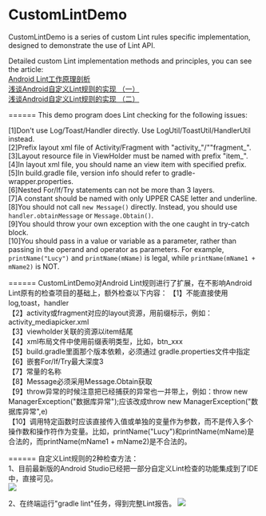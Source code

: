 CustomLintDemo
===============
CustomLintDemo is a series of custom Lint rules specific implementation, designed to demonstrate
 the use of Lint API.  
 
Detailed custom Lint implementation methods and principles, you can see the article:  
[Android Lint工作原理剖析](http://carrotsight.com/2016/06/21/Android%20Lint%E5%B7%A5%E4%BD%9C%E5%8E%9F%E7%90%86%E5%89%96%E6%9E%90.html)  
[浅谈Android自定义Lint规则的实现 （一）](http://carrotsight.com/2016/01/29/%E6%B5%85%E8%B0%88Android%E8%87%AA%E5%AE%9A%E4%B9%89Lint%E8%A7%84%E5%88%99%E7%9A%84%E5%AE%9E%E7%8E%B0%20%EF%BC%88%E4%B8%80%EF%BC%89.html)  
[浅谈Android自定义Lint规则的实现 （二）](http://carrotsight.com/2016/02/01/%E6%B5%85%E8%B0%88Android%E8%87%AA%E5%AE%9A%E4%B9%89Lint%E8%A7%84%E5%88%99%E7%9A%84%E5%AE%9E%E7%8E%B0%20%EF%BC%88%E4%BA%8C%EF%BC%89.html)
   
======
This demo program does Lint checking for the following issues:  

[1]Don't use Log/Toast/Handler directly. Use LogUtil/ToastUtil/HandlerUtil instead.  
[2]Prefix layout xml file of Activity/Fragment with "activity_"/""fragment_".  
[3]Layout resource file in ViewHolder must be named with prefix "item_".  
[4]In layout xml file, you should name an view item with specified prefix.  
[5]In build.gradle file, version info should refer to gradle-wrapper.properties.  
[6]Nested For/If/Try statements can not be more than 3 layers.  
[7]A constant should be named with only UPPER CASE letter and underline.  
[8]You should not call `new Message()` directly. Instead, you should use `handler.obtainMessage` 
or `Message.Obtain()`.  
[9]You should throw your own exception with the one caught in try-catch block.   
[10]You should pass in a value or variable as a parameter, rather than passing in the operand and operator as parameters. For example, `printName("Lucy")` and `printName(mName)` is legal, while `printName(mName1 + mName2)` is NOT.

  
======
CustomLintDemo对Android Lint规则进行了扩展，在不影响Android Lint原有的检查项目的基础上，额外检查以下内容：
【1】不能直接使用log,toast，handler  
【2】activity或fragment对应的layout资源，用前缀标示，例如：activity_mediapicker.xml  
【3】viewholder关联的资源以item结尾  
【4】xml布局文件中使用前缀表明类型，比如，btn_xxx  
【5】build.gradle里面那个版本依赖，必须通过 gradle.properties文件中指定  
【6】嵌套For/If/Try最大深度3  
【7】常量的名称   
【8】Message必须采用Message.Obtain获取   
【9】throw异常的时候注意把已经捕获的异常也一并带上，例如：throw new ManagerException("数据库异常");应该改成throw new ManagerException("数据库异常",e)    
【10】调用特定函数时应该直接传入值或单独的变量作为参数，而不是传入多个操作数和操作符作为变量。比如，printName("Lucy")和printName(mName)是合法的，而printName(mName1 + mName2)是不合法的。

======
自定义Lint规则的2种检查方法：  
1、目前最新版的Android Studio已经把一部分自定义Lint检查的功能集成到了IDE中，直接可见。  
![](http://7xle8x.com1.z0.glb.clouddn.com/16-4-13/85143697.jpg)  
  
2、在终端运行"gradle lint"任务，得到完整Lint报告。 
![](http://7xle8x.com1.z0.glb.clouddn.com/16-1-8/9825338.jpg)



